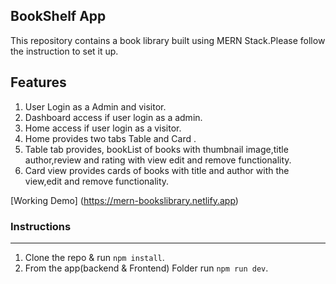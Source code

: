 ## BookShelf App

This repository contains a book library built using MERN Stack.Please follow the instruction to set it up.

## **Features**

1. User Login as a Admin and visitor.
2. Dashboard access if user login as a admin.
3. Home access if user login as a visitor.
4. Home provides two tabs Table and Card .
5. Table tab provides, bookList of books with thumbnail image,title author,review and rating
   with view edit and remove functionality.
6. Card view provides cards of books with title and author with the view,edit and remove functionality.

[Working Demo] (https://mern-bookslibrary.netlify.app)

### Instructions

---

1. Clone the repo & run `npm install`.
2. From the app(backend & Frontend) Folder run `npm run dev`.
